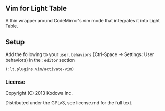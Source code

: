 ## Vim for Light Table

A thin wrapper around CodeMirror's vim mode that integrates it into Light Table.

## Setup

Add the following to your `user.behaviors` (Ctrl-Space -> Settings: User behaviors) in the `:editor` section

    (:lt.plugins.vim/activate-vim)

### License

Copyright (C) 2013 Kodowa Inc.

Distributed under the GPLv3, see license.md for the full text.
